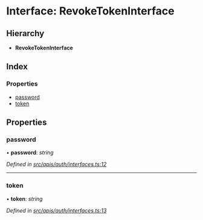 # Interface: RevokeTokenInterface

## Hierarchy

- **RevokeTokenInterface**

## Index

### Properties

- [password](auth_interfaces.revoketokeninterface#password)
- [token](auth_interfaces.revoketokeninterface#token)

## Properties

### password

• **password**: _string_

_Defined in [src/apis/auth/interfaces.ts:12](https://github.com/chain4travel/caminojs/blob/3883166/src/apis/auth/interfaces.ts#L12)_

---

### token

• **token**: _string_

_Defined in [src/apis/auth/interfaces.ts:13](https://github.com/chain4travel/caminojs/blob/3883166/src/apis/auth/interfaces.ts#L13)_
